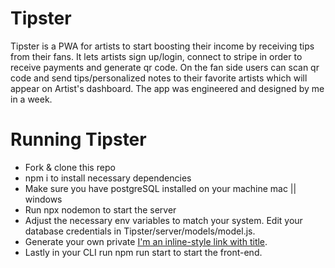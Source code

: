 # Tipster
Tipster is a PWA for artists to start boosting their income by receiving tips from their fans. It lets artists sign up/login, connect to stripe in order to receive payments and generate qr code. On the fan side users can scan qr code and send tips/personalized notes to their favorite artists which will appear on Artist's dashboard. The app was engineered and designed by me in a week. 

# Running Tipster
- Fork & clone this repo
- npm i to install necessary dependencies
- Make sure you have postgreSQL installed on your machine mac || windows
- Run npx nodemon to start the server
- Adjust the necessary env variables to match your system. Edit your database credentials in Tipster/server/models/model.js. 
- Generate your own private [I'm an inline-style link with title](https://stripe.com/en-gb-de "Stripe API key").
- Lastly in your CLI run npm run start to start the front-end.
